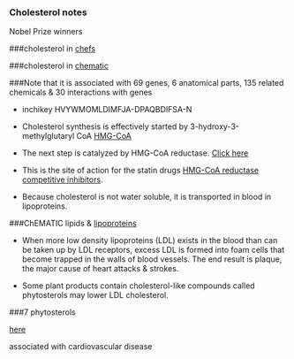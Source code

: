 ### Cholesterol notes

Nobel Prize winners

###cholesterol in 
[chefs](https://wedge.ontomatica.io/ChEFS_-_19-09-06/Wedge?q=facet_NTRNT:8400&group=facet_NTRNT)

###cholesterol in 
[chematic](https://wedge.ontomatica.io/ChEMATIC_-_19-09-06/Wedge?q=facet_MD_04:68237147&group=facet_MD_04)

###Note 
that it is associated with 69 genes, 6 anatomical parts, 135 related chemicals &amp; 30 interactions with genes

* inchikey	HVYWMOMLDIMFJA-DPAQBDIFSA-N

* Cholesterol synthesis is effectively started by 3-hydroxy-3-methylglutaryl CoA [HMG-CoA](https://wedge.ontomatica.io/ChEMATIC_-_19-09-06/Wedge?q=facet_MC_04:95000001/facet_MC_06:93000001/facet_MC_12:86056996/facet_MC_13:85049779/facet_MC_18:79065289/facet_MC_23:74005472/facet_MD_13:68489904&group=facet_MC_13)

* The next step is catalyzed by HMG-CoA reductase. [Click here](https://wedge.ontomatica.io/ChEMATIC_-_19-09-06/Wedge?q=facet_MD_08:68275212)

* This is the site of action for the statin drugs [HMG-CoA reductase competitive inhibitors](https://wedge.ontomatica.io/ChEMATIC_-_19-09-06/Wedge?q=facet_MC_04:95000001/facet_MC_06:93000001/facet_MC_14:84000001/facet_MC_15:83069748/facet_MC_18:79173869/facet_MC_19:78007104/facet_MC_20:77000001/facet_MD_27:68521089&group=facet_MC_06).

* Because cholesterol is not water soluble, it is transported in blood in lipoproteins.

###ChEMATIC lipids &amp; [lipoproteins](https://wedge.ontomatica.io/ChEMATIC_-_19-09-06/Wedge?q=facet_MD_10:68302775/facet_MD_12:68419345&group=facet_MD_10)

* When more low density lipoproteins (LDL) exists in the blood than can be taken up by LDL receptors, excess LDL is formed into foam cells that become trapped in the walls of blood vessels. The end result is plaque, the major cause of heart attacks &amp; strokes. 

* Some plant products contain cholesterol&#45;like compounds called phytosterols may lower LDL cholesterol.

###7 phytosterols

[here](https://wedge.ontomatica.io/ChEMATIC_-_19-09-06/Wedge?q=facet_MC_14:84000001/facet_MD_04:68238851&group=facet_MC_14)

associated with cardiovascular disease
